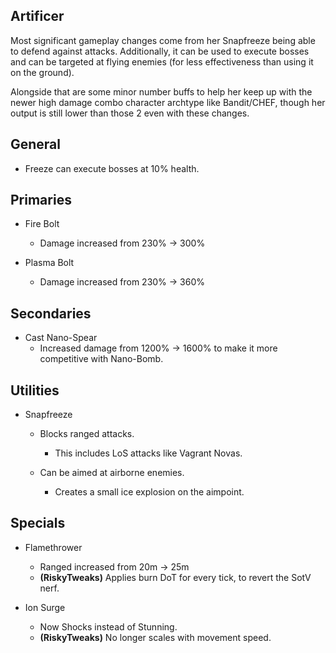 ## Artificer

Most significant gameplay changes come from her Snapfreeze being able to defend against attacks. Additionally, it can be used to execute bosses and can be targeted at flying enemies (for less effectiveness than using it on the ground).

Alongside that are some minor number buffs to help her keep up with the newer high damage combo character archtype like Bandit/CHEF, though her output is still lower than those 2 even with these changes.

## General

- Freeze can execute bosses at 10% health.

## Primaries

- Fire Bolt
	- Damage increased from 230% -> 300%
	
- Plasma Bolt
	- Damage increased from 230% -> 360%
	
## Secondaries
	
- Cast Nano-Spear
	- Increased damage from 1200% -> 1600% to make it more competitive with Nano-Bomb.
	
## Utilities

- Snapfreeze
	- Blocks ranged attacks.
		- This includes LoS attacks like Vagrant Novas.
		
	- Can be aimed at airborne enemies.
		- Creates a small ice explosion on the aimpoint.
	
## Specials

- Flamethrower
	- Ranged increased from 20m -> 25m
	- **(RiskyTweaks)** Applies burn DoT for every tick, to revert the SotV nerf.
	
- Ion Surge
	- Now Shocks instead of Stunning.
	- **(RiskyTweaks)** No longer scales with movement speed.